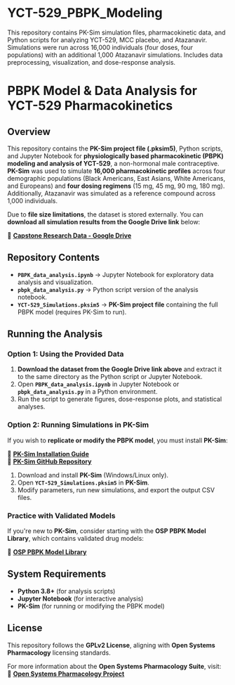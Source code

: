 # YCT-529_PBPK_Modeling
This repository contains PK-Sim simulation files, pharmacokinetic data, and Python scripts for analyzing YCT-529, MCC placebo, and Atazanavir. Simulations were run across 16,000 individuals (four doses, four populations) with an additional 1,000 Atazanavir simulations. Includes data preprocessing, visualization, and dose-response analysis.

# **PBPK Model & Data Analysis for YCT-529 Pharmacokinetics**

## **Overview**
This repository contains the **PK-Sim project file (.pksim5)**, Python scripts, and Jupyter Notebook for **physiologically based pharmacokinetic (PBPK) modeling and analysis of YCT-529**, a non-hormonal male contraceptive. **PK-Sim** was used to simulate **16,000 pharmacokinetic profiles** across four demographic populations (Black Americans, East Asians, White Americans, and Europeans) and **four dosing regimens** (15 mg, 45 mg, 90 mg, 180 mg). Additionally, Atazanavir was simulated as a reference compound across 1,000 individuals.

Due to **file size limitations**, the dataset is stored externally. You can **download all simulation results from the Google Drive link** below:

🔗 **[Capstone Research Data - Google Drive](https://drive.google.com/drive/folders/1aNzhYjV4fwAKMfu8Sjh9Xx_S3eiyMBtl?usp=sharing)**  

## **Repository Contents**
- **`PBPK_data_analysis.ipynb`** → Jupyter Notebook for exploratory data analysis and visualization.
- **`pbpk_data_analysis.py`** → Python script version of the analysis notebook.
- **`YCT-529_Simulations.pksim5`** → **PK-Sim project file** containing the full PBPK model (requires PK-Sim to run).

## **Running the Analysis**

### **Option 1: Using the Provided Data**
1. **Download the dataset from the Google Drive link above** and extract it to the same directory as the Python script or Jupyter Notebook.
2. Open **`PBPK_data_analysis.ipynb`** in Jupyter Notebook or **`pbpk_data_analysis.py`** in a Python environment.
3. Run the script to generate figures, dose-response plots, and statistical analyses.

### **Option 2: Running Simulations in PK-Sim**
If you wish to **replicate or modify the PBPK model**, you must install **PK-Sim**:

🔗 **[PK-Sim Installation Guide](https://github.com/Open-Systems-Pharmacology/Suite)**  
🔗 **[PK-Sim GitHub Repository](https://github.com/Open-Systems-Pharmacology/PK-Sim)**  

1. Download and install **PK-Sim** (Windows/Linux only).
2. Open **`YCT-529_Simulations.pksim5`** in **PK-Sim**.
3. Modify parameters, run new simulations, and export the output CSV files.

### **Practice with Validated Models**
If you're new to **PK-Sim**, consider starting with the **OSP PBPK Model Library**, which contains validated drug models:

🔗 **[OSP PBPK Model Library](https://github.com/Open-Systems-Pharmacology/OSP-PBPK-Model-Library)**

## **System Requirements**
- **Python 3.8+** (for analysis scripts)
- **Jupyter Notebook** (for interactive analysis)
- **PK-Sim** (for running or modifying the PBPK model)

## **License**
This repository follows the **GPLv2 License**, aligning with **Open Systems Pharmacology** licensing standards.

For more information about the **Open Systems Pharmacology Suite**, visit:  
🔗 **[Open Systems Pharmacology Project](http://setup.open-systems-pharmacology.org)**
